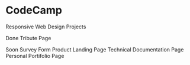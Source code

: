 # CodeCamp
Responsive Web Design Projects

Done
Tribute Page

Soon
Survey Form
Product Landing Page
Technical Documentation Page
Personal Portifolio Page
